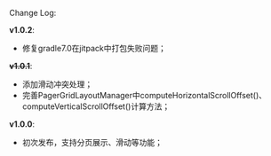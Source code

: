 Change Log:

**v1.0.2**:
- 修复gradle7.0在jitpack中打包失败问题；    

~~**v1.0.1**~~:    
- 添加滑动冲突处理；    
- 完善PagerGridLayoutManager中computeHorizontalScrollOffset()、computeVerticalScrollOffset()计算方法；    

**v1.0.0**:    
- 初次发布，支持分页展示、滑动等功能；
